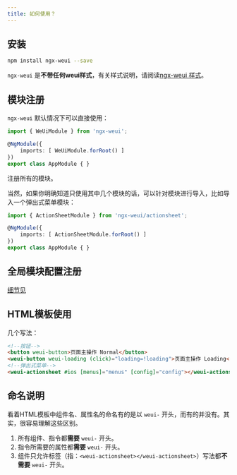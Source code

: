 ```yaml
---
title: 如何使用？
---
```


## 安装

```bash
npm install ngx-weui --save
```

`ngx-weui` 是**不带任何weui样式**，有关样式说明，请阅读[ngx-weui 样式](https://cipchk.github.io/ngx-weui/#/docs/style)。

## 模块注册

`ngx-weui` 默认情况下可以直接使用：

```typescript
import { WeUiModule } from 'ngx-weui';

@NgModule({
    imports: [ WeUiModule.forRoot() ]
})
export class AppModule { }
```

注册所有的模块。

当然，如果你明确知道只使用其中几个模块的话，可以针对模块进行导入，比如导入一个弹出式菜单模块：

```typescript
import { ActionSheetModule } from 'ngx-weui/actionsheet';

@NgModule({
    imports: [ ActionSheetModule.forRoot() ]
})
export class AppModule { }
```

## 全局模块配置注册

[细节见](/docs/config)

## HTML模板使用

几个写法：

```html
<!--按钮-->
<button weui-button>页面主操作 Normal</button>
<weui-button weui-loading (click)="loading=!loading">页面主操作 Loading</weui-button>
<!--弹出式菜单-->
<weui-actionsheet #ios [menus]="menus" [config]="config"></weui-actionsheet>
```

## 命名说明

看着HTML模板中组件名、属性名的命名有的是以 `weui-` 开头，而有的并没有。其实，很容易理解这些区别。

1. 所有组件、指令都**需要** `weui-` 开头。
2. 指令所需要的属性都**需要** `weui-` 开头。
3. 组件只允许标签（指：`<weui-actionsheet></weui-actionsheet>`）写法都**不需要** `weui-` 开头。
